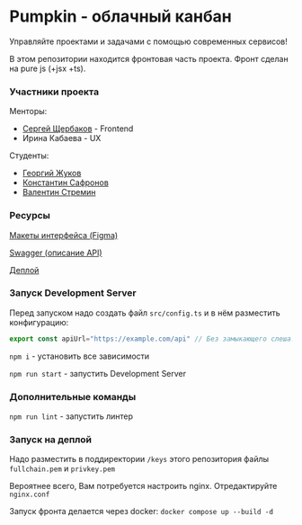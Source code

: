 # Pumpkin - облачный канбан

Управляйте проектами и задачами с помощью современных сервисов!

В этом репозитории находится фронтовая часть проекта. Фронт сделан на pure js (+jsx +ts).

### Участники проекта

Менторы:

* [Сергей Щербаков](https://github.com/f4lkr4m) - Frontend
* Ирина Кабаева - UX

Студенты:

* [Георгий Жуков](https://github.com/dedxyk594)
* [Константин Сафронов](https://github.com/kosafronov)
* [Валентин Стремин](https://github.com/supchaser)

### Ресурсы

<a href="https://www.figma.com/design/ItV72t8ctm64h9y5KBSGrt/Pumpkin?m=auto&t=lbxUX0Ehi3psw172-1">Макеты интерфейса (Figma)</a>

<a href="https://github.com/go-park-mail-ru/2024_2_RPO/blob/swagger_dev/openapi.yaml">Swagger (описание API)</a>

<a href="https://kanban-pumpkin.ru">Деплой</a>

### Запуск Development Server

Перед запуском надо создать файл `src/config.ts` и в нём разместить конфигурацию:

```ts
export const apiUrl="https://example.com/api" // Без замыкающего слеша! Если значение будет 'mock', будут использованы моки
```

`npm i` - установить все зависимости

`npm run start` - запустить Development Server

### Дополнительные команды

`npm run lint` - запустить линтер

### Запуск на деплой

Надо разместить в поддиректории `/keys` этого репозитория файлы `fullchain.pem` и `privkey.pem`

Вероятнее всего, Вам потребуется настроить nginx. Отредактируйте `nginx.conf`

Запуск фронта делается через docker: `docker compose up --build -d`
